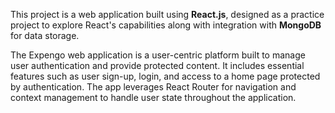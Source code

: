 This project is a web application built using **React.js**, designed as a practice project to explore React's capabilities along with integration with **MongoDB** for data storage. 

The Expengo web application is a user-centric platform built to manage user authentication and provide protected content. It includes essential features such as user sign-up, login, and access to a home page protected by authentication. The app leverages React Router for navigation and context management to handle user state throughout the application.
